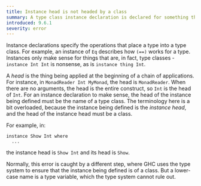 ```yaml
---
title: Instance head is not headed by a class
summary: A type class instance declaration is declared for something that is not a type class
introduced: 9.6.1
severity: error
---
```


Instance declarations specify the operations that place a type into a type class. For example, an instance of `Eq` describes how `(==)` works for a type. Instances only make sense for things that are, in fact, type classes - `instance Int Int` is nonsense, as is `instance thing Int`.

A _head_ is the thing being applied at the beginning of a chain of applications. For instance, in `MonadReader Int MyMonad`, the head is `MonadReader`. When there are no arguments, the head is the entire construct, so `Int` is the head of `Int`. For an instance declaration to make sense, the head of the instance being defined must be the name of a type class. The terminology here is a bit overloaded, because the instance being defined is the _instance head_, and the head of the instance head must be a class.

For example, in:
```
instance Show Int where
  ...
```
the instance head is `Show Int` and its head is `Show`.

Normally, this error is caught by a different step, where GHC uses the type system to ensure that the instance being defined is of a class. But a lower-case name is a type variable, which the type system cannot rule out.


